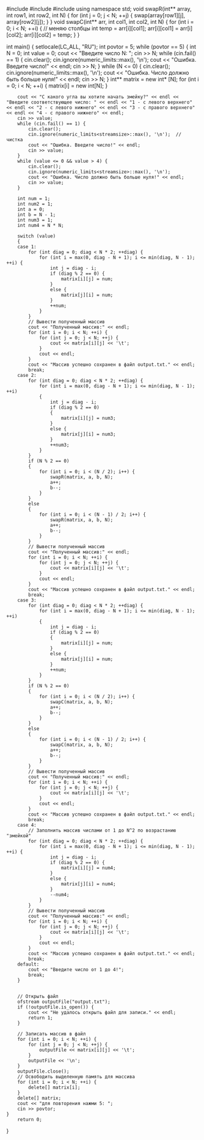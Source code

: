 #include <iostream>
#include <fstream>
#include <algorithm>
using namespace std;
void swapR(int** array, int row1, int row2, int N) {
    for (int j = 0; j < N; ++j) {
        swap(array[row1][j], array[row2][j]);
    }
}
void swapC(int** arr, int col1, int col2, int N) {
    for (int i = 0; i < N; ++i) {
        // меняю столбцы
        int temp = arr[i][col1];
        arr[i][col1] = arr[i][col2];
        arr[i][col2] = temp;
    }
}

int main() {
    setlocale(LC_ALL, "RU");
    int povtor = 5;
    while (povtor == 5) {
        int N = 0;
        int value = 0;
        cout << "Введите число N: ";
        cin >> N;
        while (cin.fail() == 1) {
            cin.clear();
            cin.ignore(numeric_limits<streamsize>::max(), '\n');
            cout << "Ошибка. Введите число!" << endl;
            cin >> N;
        }
        while (N <= 0) {
            cin.clear();
            cin.ignore(numeric_limits<streamsize>::max(), '\n');
            cout << "Ошибка. Число должно быть больше нуля!" << endl;
            cin >> N;
        }
        int** matrix = new int* [N];
        for (int i = 0; i < N; ++i) {
            matrix[i] = new int[N];
        }

        cout << "С какого угла вы хотите начать змейку?" << endl << "Введите соответствующее число: " << endl << "1 - с левого верхнего" << endl << "2 - с левого нижнего" << endl << "3 - с правого верхнего" << endl << "4 - с правого нижнего" << endl;
        cin >> value;
        while (cin.fail() == 1) {
            cin.clear();
            cin.ignore(numeric_limits<streamsize>::max(), '\n');  // чистка
            cout << "Ошибка. Введите число!" << endl;
            cin >> value;
        }
        while (value <= 0 && value > 4) {
            cin.clear();
            cin.ignore(numeric_limits<streamsize>::max(), '\n');
            cout << "Ошибка. Число должно быть больше нуля!" << endl;
            cin >> value;
        }

        int num = 1;
        int num2 = 1;
        int a = 0;
        int b = N - 1;
        int num3 = 1;
        int num4 = N * N;

        switch (value)
        {
        case 1:
            for (int diag = 0; diag < N * 2; ++diag) {
                for (int i = max(0, diag - N + 1); i <= min(diag, N - 1); ++i) {
                    int j = diag - i;
                    if (diag % 2 == 0) {
                        matrix[i][j] = num;
                    }
                    else {
                        matrix[j][i] = num;
                    }
                    ++num;
                }
            }
            // Вывести полученный массив
            cout << "Полученный массив:" << endl;
            for (int i = 0; i < N; ++i) {
                for (int j = 0; j < N; ++j) {
                    cout << matrix[i][j] << '\t';
                }
                cout << endl;
            }
            cout << "Массив успешно сохранен в файл output.txt." << endl;
            break;
        case 2:
            for (int diag = 0; diag < N * 2; ++diag) {
                for (int i = max(0, diag - N + 1); i <= min(diag, N - 1); ++i)
                {
                    int j = diag - i;
                    if (diag % 2 == 0)
                    {
                        matrix[i][j] = num3;
                    }
                    else {
                        matrix[j][i] = num3;
                    }
                    ++num3;
                }
            }
            if (N % 2 == 0)
            {
                for (int i = 0; i < (N / 2); i++) {
                    swapR(matrix, a, b, N);
                    a++;
                    b--;
                }
            }
            else
            {
                for (int i = 0; i < (N - 1) / 2; i++) {
                    swapR(matrix, a, b, N);
                    a++;
                    b--;
                }
            }
            // Вывести полученный массив
            cout << "Полученный массив:" << endl;
            for (int i = 0; i < N; ++i) {
                for (int j = 0; j < N; ++j) {
                    cout << matrix[i][j] << '\t';
                }
                cout << endl;
            }
            cout << "Массив успешно сохранен в файл output.txt." << endl;
            break;
        case 3:
            for (int diag = 0; diag < N * 2; ++diag) {
                for (int i = max(0, diag - N + 1); i <= min(diag, N - 1); ++i)
                {
                    int j = diag - i;
                    if (diag % 2 == 0)
                    {
                        matrix[i][j] = num;
                    }
                    else {
                        matrix[j][i] = num;
                    }
                    ++num;
                }
            }
            if (N % 2 == 0)
            {
                for (int i = 0; i < (N / 2); i++) {
                    swapC(matrix, a, b, N);
                    a++;
                    b--;
                }
            }
            else
            {
                for (int i = 0; i < (N - 1) / 2; i++) {
                    swapC(matrix, a, b, N);
                    a++;
                    b--;
                }
            }
            // Вывести полученный массив
            cout << "Полученный массив:" << endl;
            for (int i = 0; i < N; ++i) {
                for (int j = 0; j < N; ++j) {
                    cout << matrix[i][j] << '\t';
                }
                cout << endl;
            }
            cout << "Массив успешно сохранен в файл output.txt." << endl;
            break;
        case 4:
            // Заполнить массив числами от 1 до N^2 по возрастанию "змейкой"
            for (int diag = 0; diag < N * 2; ++diag) {
                for (int i = max(0, diag - N + 1); i <= min(diag, N - 1); ++i) {
                    int j = diag - i;
                    if (diag % 2 == 0) {
                        matrix[i][j] = num4;
                    }
                    else {
                        matrix[j][i] = num4;
                    }
                    --num4;
                }
            }
            // Вывести полученный массив
            cout << "Полученный массив:" << endl;
            for (int i = 0; i < N; ++i) {
                for (int j = 0; j < N; ++j) {
                    cout << matrix[i][j] << '\t';
                }
                cout << endl;
            }
            cout << "Массив успешно сохранен в файл output.txt." << endl;
            break;
        default:
            cout << "Введите число от 1 до 4!";
            break;
        }


        // Открыть файл
        ofstream outputFile("output.txt");
        if (!outputFile.is_open()) {
            cout << "Не удалось открыть файл для записи." << endl;
            return 1;
        }

        // Записать массив в файл
        for (int i = 0; i < N; ++i) {
            for (int j = 0; j < N; ++j) {
                outputFile << matrix[i][j] << '\t';
            }
            outputFile << '\n';
        }
        outputFile.close();
        // Освободить выделенную память для массива
        for (int i = 0; i < N; ++i) {
            delete[] matrix[i];
        }
        delete[] matrix;
        cout << "для повторения нажми 5: ";
        cin >> povtor;
    }
        return 0;
}
